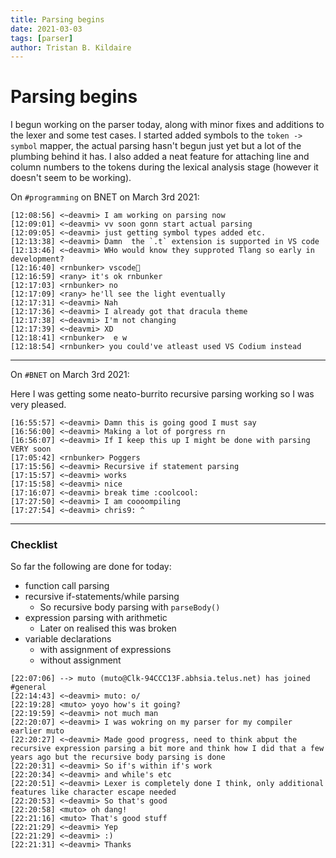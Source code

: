 ```yaml
---
title: Parsing begins
date: 2021-03-03
tags: [parser]
author: Tristan B. Kildaire
---
```


# Parsing begins

I begun working on the parser today, along with minor fixes
and additions to the lexer and some test cases. I started
added symbols to the `token -> symbol` mapper, the actual
parsing hasn't begun just yet but a lot of the plumbing behind
it has. I also added a neat feature for attaching line and
column numbers to the tokens during the lexical analysis stage
(however it doesn't seem to be working).

On `#programming` on BNET on March 3rd 2021:

```
[12:08:56] <~deavmi> I am working on parsing now
[12:09:01] <~deavmi> vv soon gonn start actual parsing
[12:09:05] <~deavmi> just getting symbol types added etc.
[12:13:38] <~deavmi> Damn  the `.t` extension is supported in VS code
[12:13:46] <~deavmi> WHo would know they supproted Tlang so early in development?
[12:16:40] <rnbunker> vscode🤮
[12:16:59] <rany> it's ok rnbunker
[12:17:03] <rnbunker> no
[12:17:09] <rany> he'll see the light eventually
[12:17:31] <~deavmi> Nah
[12:17:36] <~deavmi> I already got that dracula theme
[12:17:38] <~deavmi> I'm not changing
[12:17:39] <~deavmi> XD
[12:18:41] <rnbunker>  e w
[12:18:54] <rnbunker> you could've atleast used VS Codium instead
```

---

On `#BNET` on March 3rd 2021:

Here I was getting some neato-burrito recursive parsing
working so I was very pleased.

```
[16:55:57] <~deavmi> Damn this is going good I must say
[16:56:00] <~deavmi> Making a lot of porgress rn
[16:56:07] <~deavmi> If I keep this up I might be done with parsing VERY soon
[17:05:42] <rnbunker> Poggers
[17:15:56] <~deavmi> Recursive if statement parsing
[17:15:57] <~deavmi> works
[17:15:58] <~deavmi> nice
[17:16:07] <~deavmi> break time :coolcool:
[17:27:50] <~deavmi> I am coooompiling
[17:27:54] <~deavmi> chris9: ^
```

---

### Checklist

So far the following are done for today:

* function call parsing
* recursive if-statements/while parsing
	* So recursive body parsing with `parseBody()`
* expression parsing with arithmetic
	* Later on realised this was broken
* variable declarations
	* with assignment of expressions
	* without assignment

```
[22:07:06] --> muto (muto@Clk-94CCC13F.abhsia.telus.net) has joined #general
[22:14:43] <~deavmi> muto: o/
[22:19:28] <muto> yoyo how's it going?
[22:19:59] <~deavmi> not much man
[22:20:07] <~deavmi> I was wokring on my parser for my compiler earlier muto
[22:20:27] <~deavmi> Made good progress, need to think abput the recursive expression parsing a bit more and think how I did that a few years ago but the recursive body parsing is done
[22:20:31] <~deavmi> So if's within if's work
[22:20:34] <~deavmi> and while's etc
[22:20:51] <~deavmi> Lexer is completely done I think, only additional features like character escape needed
[22:20:53] <~deavmi> So that's good
[22:20:58] <muto> oh dang!
[22:21:16] <muto> That's good stuff
[22:21:29] <~deavmi> Yep
[22:21:29] <~deavmi> :)
[22:21:31] <~deavmi> Thanks
```
